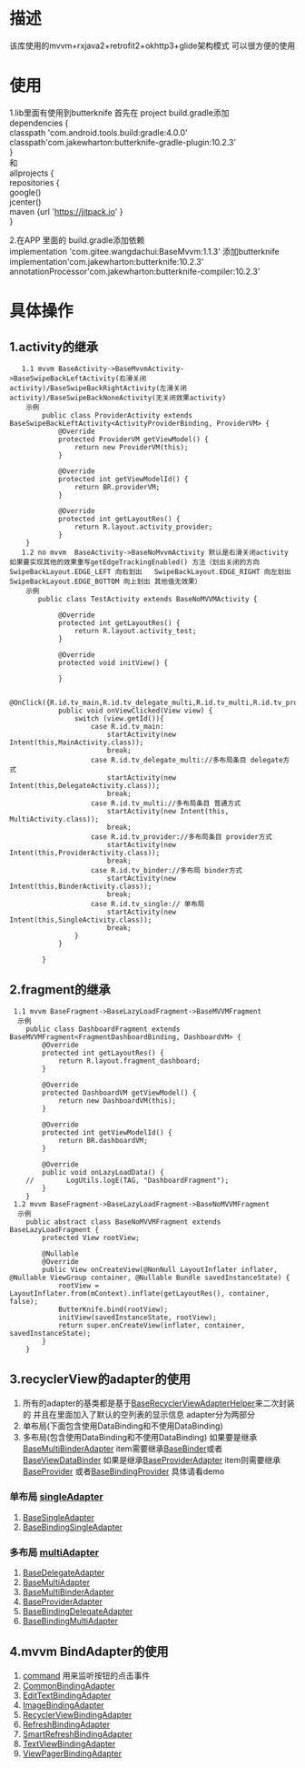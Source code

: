 # 描述
该库使用的mvvm+rxjava2+retrofit2+okhttp3+glide架构模式 可以很方便的使用

# 使用
1.lib里面有使用到butterknife 首先在 project build.gradle添加  
dependencies {  
classpath 'com.android.tools.build:gradle:4.0.0'  
classpath'com.jakewharton:butterknife-gradle-plugin:10.2.3'  
}  
和  
allprojects {  
repositories {  
google()  
jcenter()  
maven {url 'https://jitpack.io' }  
}

2.在APP 里面的 build.gradle添加依赖  
implementation 'com.gitee.wangdachui:BaseMvvm:1.1.3'
添加butterknife
implementation'com.jakewharton:butterknife:10.2.3'  
annotationProcessor'com.jakewharton:butterknife-compiler:10.2.3'

# 具体操作
## 1.activity的继承
```mermaid
   1.1 mvvm BaseActivity->BaseMvvmActivity->BaseSwipeBackLeftActivity(右滑关闭activity)/BaseSwipeBackRightActivity(左滑关闭activity)/BaseSwipeBackNoneActivity(无关闭效果activity)
    示例
        public class ProviderActivity extends BaseSwipeBackLeftActivity<ActivityProviderBinding, ProviderVM> {
            @Override
            protected ProviderVM getViewModel() {
                return new ProviderVM(this);
            }
    
            @Override
            protected int getViewModelId() {
                return BR.providerVM;
            }
    
            @Override
            protected int getLayoutRes() {
                return R.layout.activity_provider;
            }
    }
   1.2 no mvvm  BaseActivity->BaseNoMvvmActivity 默认是右滑关闭activity 如果要实现其他的效果重写getEdgeTrackingEnabled() 方法（划出关闭的方向 SwipeBackLayout.EDGE_LEFT 向右划出   SwipeBackLayout.EDGE_RIGHT 向左划出  SwipeBackLayout.EDGE_BOTTOM 向上划出 其他值无效果）
    示例
       public class TestActivity extends BaseNoMVVMActivity {

            @Override
            protected int getLayoutRes() {
                return R.layout.activity_test;
            }
        
            @Override
            protected void initView() {
        
            }
        
            @OnClick({R.id.tv_main,R.id.tv_delegate_multi,R.id.tv_multi,R.id.tv_provider,R.id.tv_single,R.id.tv_binder})
            public void onViewClicked(View view) {
                switch (view.getId()){
                    case R.id.tv_main:
                        startActivity(new Intent(this,MainActivity.class));
                        break;
                    case R.id.tv_delegate_multi://多布局条目 delegate方式
                        startActivity(new Intent(this,DelegateActivity.class));
                        break;
                    case R.id.tv_multi://多布局条目 普通方式
                        startActivity(new Intent(this, MultiActivity.class));
                        break;
                    case R.id.tv_provider://多布局条目 provider方式
                        startActivity(new Intent(this,ProviderActivity.class));
                        break;
                    case R.id.tv_binder://多布局 binder方式
                        startActivity(new Intent(this,BinderActivity.class));
                        break;
                    case R.id.tv_single:// 单布局
                        startActivity(new Intent(this,SingleActivity.class));
                        break;
                }
            }

        }
```
## 2.fragment的继承
```mermaid
 1.1 mvvm BaseFragment->BaseLazyLoadFragment->BaseMVVMFragment
  示例
    public class DashboardFragment extends BaseMVVMFragment<FragmentDashboardBinding, DashboardVM> {
        @Override
        protected int getLayoutRes() {
            return R.layout.fragment_dashboard;
        }
    
        @Override
        protected DashboardVM getViewModel() {
            return new DashboardVM(this);
        }
    
        @Override
        protected int getViewModelId() {
            return BR.dashboardVM;
        }
    
        @Override
        public void onLazyLoadData() {
    //        LogUtils.logE(TAG, "DashboardFragment");
        }
    }
 1.2 mvvm BaseFragment->BaseLazyLoadFragment->BaseNoMVVMFragment
  示例
    public abstract class BaseNoMVVMFragment extends BaseLazyLoadFragment {
        protected View rootView;
    
        @Nullable
        @Override
        public View onCreateView(@NonNull LayoutInflater inflater, @Nullable ViewGroup container, @Nullable Bundle savedInstanceState) {
            rootView = LayoutInflater.from(mContext).inflate(getLayoutRes(), container, false);
            ButterKnife.bind(rootView);
            initView(savedInstanceState, rootView);
            return super.onCreateView(inflater, container, savedInstanceState);
        }
    }
```
## 3.recyclerView的adapter的使用
1. 所有的adapter的基类都是基于[BaseRecyclerViewAdapterHelper](https://github.com/CymChad/BaseRecyclerViewAdapterHelper)来二次封装的
   并且在里面加入了默认的空列表的显示信息
   adapter分为两部分
2. 单布局(下面包含使用DataBinding和不使用DataBinding)
3. 多布局(包含使用DataBinding和不使用DataBinding)
   如果要是继承[BaseMultiBinderAdapter](mvvmcore/src/main/java/com/wang/mvvmcore/adapter/multiAdapter/baseMultiAdapter/BaseMultiBinderAdapter.java)
   item需要继承[BaseBinder](mvvmcore/src/main/java/com/wang/mvvmcore/adapter/binder/BaseBinder.java)或者[BaseViewDataBinder](mvvmcore/src/main/java/com/wang/mvvmcore/adapter/binder/BaseViewDataBinder.java)
   如果是继承[BaseProviderAdapter](mvvmcore/src/main/java/com/wang/mvvmcore/adapter/multiAdapter/baseMultiAdapter/BaseProviderAdapter.java)
   item则需要继承[BaseProvider](mvvmcore/src/main/java/com/wang/mvvmcore/adapter/provider/BaseProvider.java)
   或者[BaseBindingProvider](mvvmcore/src/main/java/com/wang/mvvmcore/adapter/provider/BaseBindingProvider.java)
   具体请看demo
### 单布局 [singleAdapter](mvvmcore/src/main/java/com/wang/mvvmcore/adapter/singleAdapter)
1. [BaseSingleAdapter](mvvmcore/src/main/java/com/wang/mvvmcore/adapter/singleAdapter/BaseSingleAdapter.java)
2. [BaseBindingSingleAdapter](mvvmcore/src/main/java/com/wang/mvvmcore/adapter/singleAdapter/BaseBindingSingleAdapter.java)
### 多布局 [multiAdapter](mvvmcore/src/main/java/com/wang/mvvmcore/adapter/multiAdapter)
1.  [BaseDelegateAdapter](mvvmcore/src/main/java/com/wang/mvvmcore/adapter/multiAdapter/baseMultiAdapter/BaseDelegateAdapter.java)
2.  [BaseMultiAdapter](mvvmcore/src/main/java/com/wang/mvvmcore/adapter/multiAdapter/baseMultiAdapter/BaseMultiAdapter.java)
3.  [BaseMultiBinderAdapter](mvvmcore/src/main/java/com/wang/mvvmcore/adapter/multiAdapter/baseMultiAdapter/BaseMultiBinderAdapter.java)
4.  [BaseProviderAdapter](mvvmcore/src/main/java/com/wang/mvvmcore/adapter/multiAdapter/baseMultiAdapter/BaseProviderAdapter.java)
5.  [BaseBindingDelegateAdapter](mvvmcore/src/main/java/com/wang/mvvmcore/adapter/multiAdapter/baseMultiBindingAdapter/BaseBindingDelegateAdapter.java)
6.  [BaseBindingMultiAdapter](mvvmcore/src/main/java/com/wang/mvvmcore/adapter/multiAdapter/baseMultiBindingAdapter/BaseBindingMultiAdapter.java)

## 4.mvvm BindAdapter的使用
1. [command](mvvmcore/src/main/java/com/wang/mvvmcore/bindAdapter/command)
   用来监听按钮的点击事件
2. [CommonBindingAdapter](mvvmcore/src/main/java/com/wang/mvvmcore/bindAdapter/CommonBindingAdapter.java)
3. [EditTextBindingAdapter](mvvmcore/src/main/java/com/wang/mvvmcore/bindAdapter/EditTextBindingAdapter.java)
4. [ImageBindingAdapter](mvvmcore/src/main/java/com/wang/mvvmcore/bindAdapter/ImageBindingAdapter.java)
5. [RecyclerViewBindingAdapter](mvvmcore/src/main/java/com/wang/mvvmcore/bindAdapter/RecyclerViewBindingAdapter.java)
6. [RefreshBindingAdapter](mvvmcore/src/main/java/com/wang/mvvmcore/bindAdapter/RefreshBindingAdapter.java)
7. [SmartRefreshBindingAdapter](mvvmcore/src/main/java/com/wang/mvvmcore/bindAdapter/SmartRefreshBindingAdapter.java)
8. [TextViewBindingAdapter](mvvmcore/src/main/java/com/wang/mvvmcore/bindAdapter/TextViewBindingAdapter.java)
9. [ViewPagerBindingAdapter](mvvmcore/src/main/java/com/wang/mvvmcore/bindAdapter/ViewPagerBindingAdapter.java)




